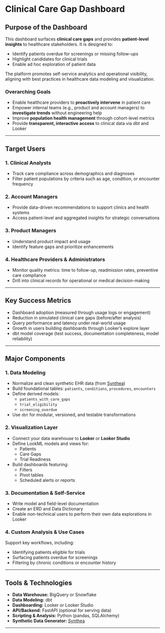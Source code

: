 # Clinical Care Gap Dashboard

## Purpose of the Dashboard

This dashboard surfaces **clinical care gaps** and provides **patient-level insights** to healthcare stakeholders. It is designed to:

- Identify patients overdue for screenings or missing follow-ups
- Highlight candidates for clinical trials
- Enable ad hoc exploration of patient data

The platform promotes self-service analytics and operational visibility, aligning with best practices in healthcare data modeling and visualization.

### Overarching Goals

- Enable healthcare providers to **proactively intervene** in patient care
- Empower internal teams (e.g., product and account managers) to **investigate trends** without engineering help
- Improve **population health management** through cohort-level metrics
- Provide **transparent, interactive access** to clinical data via dbt and Looker

---

## Target Users

### 1. Clinical Analysts
- Track care compliance across demographics and diagnoses
- Filter patient populations by criteria such as age, condition, or encounter frequency

### 2. Account Managers
- Provide data-driven recommendations to support clinics and health systems
- Access patient-level and aggregated insights for strategic conversations

### 3. Product Managers
- Understand product impact and usage
- Identify feature gaps and prioritize enhancements

### 4. Healthcare Providers & Administrators
- Monitor quality metrics: time to follow-up, readmission rates, preventive care compliance
- Drill into clinical records for operational or medical decision-making

---

## Key Success Metrics

- Dashboard adoption (measured through usage logs or engagement)
- Reduction in simulated clinical care gaps (before/after analysis)
- Query performance and latency under real-world usage
- Growth in users building dashboards through Looker’s explore layer
- dbt model coverage (test success, documentation completeness, model reliability)

---

## Major Components

### 1. Data Modeling
- Normalize and clean synthetic EHR data (from [Synthea](https://github.com/synthetichealth/synthea))
- Build foundational tables: `patients`, `conditions`, `procedures`, `encounters`
- Define derived models: 
  - `patients_with_care_gaps`
  - `trial_eligibility`
  - `screening_overdue`
- Use `dbt` for modular, versioned, and testable transformations

### 2. Visualization Layer
- Connect your data warehouse to **Looker** or **Looker Studio**
- Define LookML models and views for:
  - Patients
  - Care Gaps
  - Trial Readiness
- Build dashboards featuring:
  - Filters
  - Pivot tables
  - Scheduled alerts or reports

### 3. Documentation & Self-Service
- Write model and field-level documentation
- Create an ERD and Data Dictionary
- Enable non-technical users to perform their own data explorations in Looker

### 4. Custom Analysis & Use Cases
Support key workflows, including:
- Identifying patients eligible for trials
- Surfacing patients overdue for screenings
- Filtering by chronic conditions or encounter history

---

## Tools & Technologies

- **Data Warehouse:** BigQuery or Snowflake
- **Data Modeling:** dbt
- **Dashboarding:** Looker or Looker Studio
- **API/Backend:** FastAPI (optional for serving data)
- **Scripting & Analysis:** Python (pandas, SQLAlchemy)
- **Synthetic Data Generator:** [Synthea](https://github.com/synthetichealth/synthea)

---